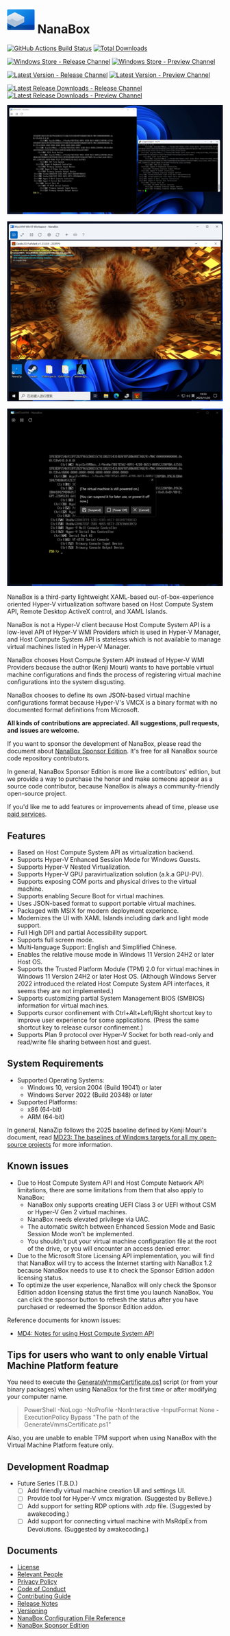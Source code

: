 # ![NanaBox](Assets/NanaBox.png) NanaBox

[![GitHub Actions Build Status](https://github.com/M2Team/NanaBox/actions/workflows/BuildBinaries.yml/badge.svg?branch=main&event=push)](https://github.com/M2Team/NanaBox/actions/workflows/BuildBinaries.yml?query=event%3Apush+branch%3Amain)
[![Total Downloads](https://img.shields.io/github/downloads/M2Team/NanaBox/total)](https://github.com/M2Team/NanaBox/releases)

[![Windows Store - Release Channel](https://img.shields.io/badge/Windows%20Store-Release%20Channel-blue)](https://www.microsoft.com/store/apps/9NJXJSCB2JK0)
[![Windows Store - Preview Channel](https://img.shields.io/badge/Windows%20Store-Preview%20Channel-blue)](https://www.microsoft.com/store/apps/9NCBGTS09QJJ)

[![Latest Version - Release Channel](https://img.shields.io/github/v/release/M2Team/NanaBox?display_name=release&sort=date&color=%23a4a61d)](https://github.com/M2Team/NanaBox/releases/latest)
[![Latest Version - Preview Channel](https://img.shields.io/github/v/release/M2Team/NanaBox?include_prereleases&display_name=release&sort=date&color=%23a4a61d)](https://github.com/M2Team/NanaBox/releases)

[![Latest Release Downloads - Release Channel](https://img.shields.io/github/downloads/M2Team/NanaBox/latest/total)](https://github.com/M2Team/NanaBox/releases/latest)
[![Latest Release Downloads - Preview Channel](https://img.shields.io/github/downloads-pre/M2Team/NanaBox/latest/total)](https://github.com/M2Team/NanaBox/releases)

![Screenshot 1](Documents/Screenshot1.png)

![Screenshot 2](Documents/Screenshot2.png)

![Screenshot 3](Documents/Screenshot3.png)

NanaBox is a third-party lightweight XAML-based out-of-box-experience oriented
Hyper-V virtualization software based on Host Compute System API, Remote Desktop
ActiveX control, and XAML Islands.

NanaBox is not a Hyper-V client because Host Compute System API is a low-level API
of Hyper-V WMI Providers which is used in Hyper-V Manager, and Host Compute System
API is stateless which is not available to manage virtual machines listed in
Hyper-V Manager.

NanaBox chooses Host Compute System API instead of Hyper-V WMI Providers because
the author (Kenji Mouri) wants to have portable virtual machine configurations
and finds the process of registering virtual machine configurations into the system
disgusting.

NanaBox chooses to define its own JSON-based virtual machine configurations format
because Hyper-V's VMCX is a binary format with no documented format definitions
from Microsoft.

**All kinds of contributions are appreciated. All suggestions, pull 
requests, and issues are welcome.**

If you want to sponsor the development of NanaBox, please read the document about
[NanaBox Sponsor Edition](Documents/SponsorEdition.md). It's free for all
NanaBox source code repository contributors.

In general, NanaBox Sponsor Edition is more like a contributors' edition, but
we provide a way to purchase the honor and make someone appear as a source code
contributor, because NanaBox is always a community-friendly open-source project.

If you'd like me to add features or improvements ahead of time, please use
[paid services](https://github.com/MouriNaruto/MouriNaruto/blob/main/PaidServices.md).

## Features

- Based on Host Compute System API as virtualization backend.
- Supports Hyper-V Enhanced Session Mode for Windows Guests.
- Supports Hyper-V Nested Virtualization.
- Supports Hyper-V GPU paravirtualization solution (a.k.a GPU-PV).
- Supports exposing COM ports and physical drives to the virtual machine.
- Supports enabling Secure Boot for virtual machines.
- Uses JSON-based format to support portable virtual machines.
- Packaged with MSIX for modern deployment experience.
- Modernizes the UI with XAML Islands including dark and light mode support.
- Full High DPI and partial Accessibility support.
- Supports full screen mode.
- Multi-language Support: English and Simplified Chinese.
- Enables the relative mouse mode in Windows 11 Version 24H2 or later Host OS.
- Supports the Trusted Platform Module (TPM) 2.0 for virtual machines in Windows
  11 Version 24H2 or later Host OS. (Although Windows Server 2022 introduced
  the related Host Compute System API interfaces, it seems they are not implemented.)
- Supports customizing partial System Management BIOS (SMBIOS) information for
  virtual machines.
- Supports cursor confinement with Ctrl+Alt+Left/Right shortcut key to improve
  user experience for some applications. (Press the same shortcut key to release
  cursor confinement.)
- Supports Plan 9 protocol over Hyper-V Socket for both read-only and read/write
  file sharing between host and guest.

## System Requirements

- Supported Operating Systems:
  - Windows 10, version 2004 (Build 19041) or later
  - Windows Server 2022 (Build 20348) or later
- Supported Platforms:
  - x86 (64-bit)
  - ARM (64-bit)

In general, NanaZip follows the 2025 baseline defined by Kenji Mouri's document,
read [MD23: The baselines of Windows targets for all my open-source projects]
for more information.

[MD23: The baselines of Windows targets for all my open-source projects]: https://github.com/MouriNaruto/MouriDocs/tree/main/docs/23

## Known issues

- Due to Host Compute System API and Host Compute Network API limitations, 
  there are some limitations from them that also apply to NanaBox:
  - NanaBox only supports creating UEFI Class 3 or UEFI without CSM or Hyper-V 
    Gen 2 virtual machines.
  - NanaBox needs elevated privilege via UAC.
  - The automatic switch between Enhanced Session Mode and Basic Session Mode
    won't be implemented.
  - You shouldn't put your virtual machine configuration file at the root of
    the drive, or you will encounter an access denied error.
- Due to the Microsoft Store Licensing API implementation, you will find that NanaBox
  will try to access the Internet starting with NanaBox 1.2 because NanaBox
  needs to use it to check the Sponsor Edition addon licensing status.
- To optimize the user experience, NanaBox will only check the Sponsor 
  Edition addon licensing status the first time you launch NanaBox. You
  can click the sponsor button to refresh the status after you
  have purchased or redeemed the Sponsor Edition addon.

Reference documents for known issues:

- [MD4: Notes for using Host Compute System API](https://github.com/MouriNaruto/MouriDocs/tree/main/docs/4)

## Tips for users who want to only enable Virtual Machine Platform feature

You need to execute the [GenerateVmmsCertificate.ps1](Documents/GenerateVmmsCertificate.ps1)
script (or from your binary packages) when using NanaBox for the first time or after
modifying your computer name.

> PowerShell -NoLogo -NoProfile -NonInteractive -InputFormat None -ExecutionPolicy Bypass "The path of the GenerateVmmsCertificate.ps1"

Also, you are unable to enable TPM support when using NanaBox with the Virtual
Machine Platform feature only.

## Development Roadmap

- Future Series (T.B.D.)
  - [ ] Add friendly virtual machine creation UI and settings UI.
  - [ ] Provide tool for Hyper-V vmcx migration. (Suggested by Belleve.)
  - [ ] Add support for setting RDP options with .rdp file. (Suggested by 
        awakecoding.)
  - [ ] Add support for connecting virtual machine with MsRdpEx from 
        Devolutions. (Suggested by awakecoding.)

## Documents

- [License](License.md)
- [Relevant People](Documents/People.md)
- [Privacy Policy](Documents/Privacy.md)
- [Code of Conduct](CODE_OF_CONDUCT.md)
- [Contributing Guide](CONTRIBUTING.md)
- [Release Notes](Documents/ReleaseNotes.md)
- [Versioning](Documents/Versioning.md)
- [NanaBox Configuration File Reference](Documents/ConfigurationReference.md)
- [NanaBox Sponsor Edition](Documents/SponsorEdition.md)
